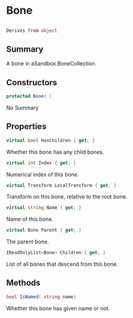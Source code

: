 # Bone

## 
```c#
Derives from object
```

## Summary

A bone in aSandbox.BoneCollection.
## Constructors

```c#
protected Bone( ) 
```
No Summary
## Properties

```c#
virtual bool HasChildren { get; } 
```
Whether this bone has any child bones.
```c#
virtual int Index { get; } 
```
Numerical index of this bone.
```c#
virtual Transform LocalTransform { get; } 
```
Transform on this bone, relative to the root bone.
```c#
virtual string Name { get; } 
```
Name of this bone.
```c#
virtual Bone Parent { get; } 
```
The parent bone.
```c#
IReadOnlyList<Bone> Children { get; } 
```
List of all bones that descend from this bone.
## Methods

```c#
bool IsNamed( string name) 
```
Whether this bone has given name or not.
